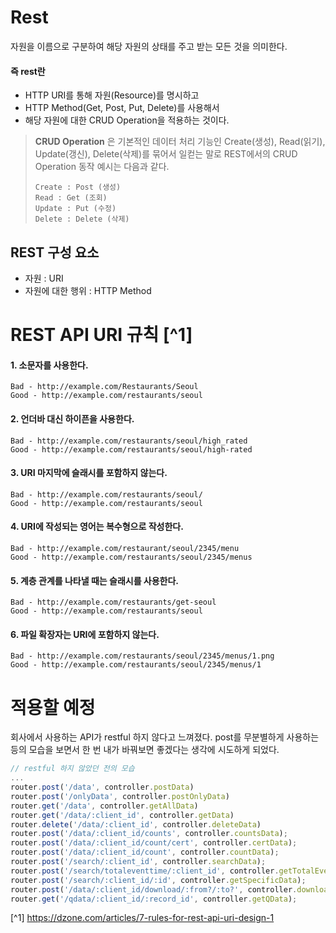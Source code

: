 # Rest
자원을 이름으로 구분하여 해당 자원의 상태를 주고 받는 모든 것을 의미한다.

#### 즉 rest란
- HTTP URI를 통해 자원(Resource)를 명시하고
- HTTP Method(Get, Post, Put, Delete)를 사용해서
- 해당 자원에 대한 CRUD Operation을 적용하는 것이다.

>**CRUD Operation** 은 기본적인 데이터 처리 기능인 Create(생성), Read(읽기), Update(갱신), Delete(삭제)를 묶어서 일컫는 말로 REST에서의 CRUD Operation 동작 예시는 다음과 같다.
>```
>Create : Post (생성)
>Read : Get (조회)
>Update : Put (수정)
>Delete : Delete (삭제)
>```

## REST 구성 요소
- 자원 : URI
- 자원에 대한 행위 : HTTP Method

# REST API URI 규칙 [^1]
#### 1. 소문자를 사용한다.
```
Bad - http://example.com/Restaurants/Seoul
Good - http://example.com/restaurants/seoul
```

#### 2. 언더바 대신 하이픈을 사용한다.
```
Bad - http://example.com/restaurants/seoul/high_rated
Good - http://example.com/restaurants/seoul/high-rated
```

#### 3. URI 마지막에 슬래시를 포함하지 않는다.
```
Bad - http://example.com/restaurants/seoul/
Good - http://example.com/restaurants/seoul
```

#### 4. URI에 작성되는 영어는 복수형으로 작성한다.
```
Bad - http://example.com/restaurant/seoul/2345/menu
Good - http://example.com/restaurants/seoul/2345/menus
```

#### 5. 계층 관계를 나타낼 때는 슬래시를 사용한다.
```
Bad - http://example.com/restaurants/get-seoul
Good - http://example.com/restaurants/seoul
```

#### 6. 파일 확장자는 URI에 포함하지 않는다.
```
Bad - http://example.com/restaurants/seoul/2345/menus/1.png
Good - http://example.com/restaurants/seoul/2345/menus/1
```

# 적용할 예정
회사에서 사용하는 API가 restful 하지 않다고 느껴졌다. post를 무분별하게 사용하는 등의 모습을 보면서 한 번 내가 바꿔보면 좋겠다는 생각에 시도하게 되었다.

```javascript
// restful 하지 않았던 전의 모습
...
router.post('/data', controller.postData)
router.post('/onlyData', controller.postOnlyData)
router.get('/data', controller.getAllData)
router.get('/data/:client_id', controller.getData)
router.delete('/data/:client_id', controller.deleteData)
router.post('/data/:client_id/counts', controller.countsData);
router.post('/data/:client_id/count/cert', controller.certData);
router.post('/data/:client_id/count', controller.countData);
router.post('/search/:client_id', controller.searchData);
router.post('/search/totaleventtime/:client_id', controller.getTotalEventTimeData);
router.post('/search/:client_id/:id', controller.getSpecificData);
router.post('/data/:client_id/download/:from?/:to?', controller.downloadData);
router.get('/qdata/:client_id/:record_id', controller.getQData);
```


[^1] https://dzone.com/articles/7-rules-for-rest-api-uri-design-1
